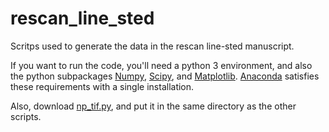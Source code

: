 # rescan_line_sted
Scritps used to generate the data in the rescan line-sted manuscript.

If you want to run the code, you'll need a python 3 environment, and also the python subpackages [Numpy](http://www.numpy.org/), [Scipy](https://www.scipy.org/), and [Matplotlib](http://matplotlib.org/). [Anaconda](https://www.continuum.io/downloads) satisfies these requirements with a single installation.

Also, download [np_tif.py](https://raw.githubusercontent.com/AndrewGYork/tools/master/np_tif.py), and put it in the same directory as the other scripts.
